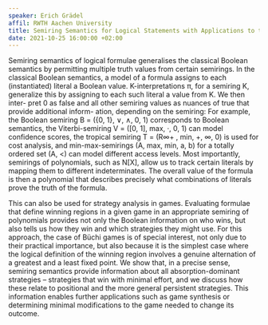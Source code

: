 ```yaml
---
speaker: Erich Grädel
affil: RWTH Aachen University
title: Semiring Semantics for Logical Statements with Applications to the Strategy Analysis of Games
date: 2021-10-25 16:00:00 +02:00
---
```

Semiring semantics of logical formulae generalises the classical Boolean semantics by permitting multiple truth values from certain semirings.
In the classical Boolean semantics, a model of a formula assigns to each (instantiated) literal a Boolean value.
K-interpretations π, for a semiring K, generalize this by assigning to each such literal a value from K.
We then inter- pret 0 as false and all other semiring values as nuances of true that provide additional inform- ation, depending on the semiring: For example, the Boolean semiring B = ({0, 1}, ∨, ∧, 0, 1) corresponds to Boolean semantics, the Viterbi-semiring V = ([0, 1], max, ·, 0, 1) can model confidence scores, the tropical semiring T = (R∞+ , min, +, ∞, 0) is used for cost analysis, and min-max-semirings (A, max, min, a, b) for a totally ordered set (A, <) can model different access levels.
Most importantly, semirings of polynomials, such as N[X], allow us to track certain literals by mapping them to different indeterminates.
The overall value of the formula is then a polynomial that describes precisely what combinations of literals prove the truth of the formula.
<!--more-->

This can also be used for strategy analysis in games.
Evaluating formulae that define winning regions in a given game in an appropriate semiring of polynomials provides not only the Boolean information on who wins, but also tells us how they win and which strategies they might use.
For this approach, the case of Büchi games is of special interest, not only due to their practical importance, but also because it is the simplest case where the logical definition of the winning region involves a genuine alternation of a greatest and a least fixed point.
We show that, in a precise sense, semiring semantics provide information about all absorption-dominant strategies – strategies that win with minimal effort, and we discuss how these relate to positional and the more general persistent strategies.
This information enables further applications such as game synthesis or determining minimal modifications to the game needed to change its outcome.
